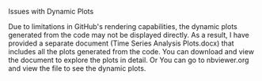 Issues with Dynamic Plots

Due to limitations in GitHub's rendering capabilities, the dynamic plots generated from the code may not be displayed directly. As a result, I have provided a separate document (Time Series Analysis Plots.docx) that includes all the plots generated from the code. You can download and view the document to explore the plots in detail. Or You can go to nbviewer.org and view the file to see the dynamic plots.
